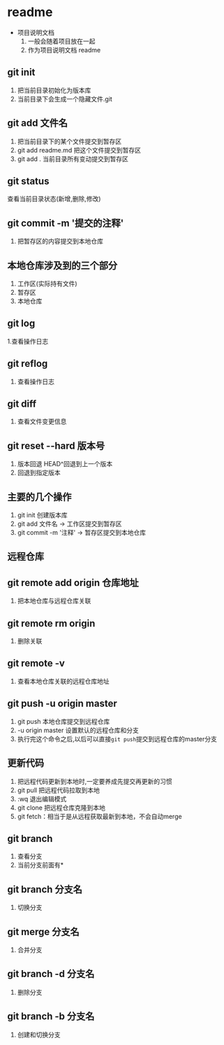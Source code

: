 # readme

+ 项目说明文档
  1. 一般会随着项目放在一起 
  2. 作为项目说明文档 readme


## git init 
1. 把当前目录初始化为版本库
2. 当前目录下会生成一个隐藏文件.git

## git add 文件名
1. 把当前目录下的某个文件提交到暂存区
2. git add readme.md 把这个文件提交到暂存区
3. git add . 当前目录所有变动提交到暂存区

## git status
查看当前目录状态(新增,删除,修改)

## git commit -m '提交的注释'
1. 把暂存区的内容提交到本地仓库

## 本地仓库涉及到的三个部分
1. 工作区(实际持有文件)
2. 暂存区
3. 本地仓库

## git log
1.查看操作日志

## git reflog
1. 查看操作日志

## git diff
1. 查看文件变更信息

## git reset --hard 版本号
1. 版本回退 HEAD^回退到上一个版本
2. 回退到指定版本

## 主要的几个操作
1. git init 创建版本库
2. git add 文件名 -> 工作区提交到暂存区
3. git commit -m '注释' -> 暂存区提交到本地仓库

## 远程仓库
## git remote add origin 仓库地址
1. 把本地仓库与远程仓库关联

## git remote rm origin
1. 删除关联

## git remote -v
1. 查看本地仓库关联的远程仓库地址

## git push -u origin master
1. git push 本地仓库提交到远程仓库
2. -u origin master 设置默认的远程仓库和分支
3. 执行完这个命令之后,以后可以直接`git push`提交到远程仓库的master分支

## 更新代码
1. 把远程代码更新到本地时,一定要养成先提交再更新的习惯
2. git pull 把远程代码拉取到本地
3. :wq 退出编辑模式
4. git clone 把远程仓库克隆到本地
5. git fetch：相当于是从远程获取最新到本地，不会自动merge

## git branch
1. 查看分支
2. 当前分支前面有*

## git branch 分支名
1. 切换分支 

## git merge 分支名
1. 合并分支

## git branch -d 分支名
1. 删除分支

## git branch -b 分支名
1. 创建和切换分支


